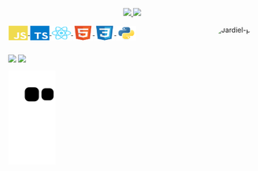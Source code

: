 <div align="center">
  <a href="https://github.com/JardielCarlos">
  <img height="180em" src="https://github-readme-stats.vercel.app/api?username=JardielCarlos&show_icons=true&theme=tokyonight&include_all_commits=true&count_private=true"/>
  <img height="180em" src="https://github-readme-stats.vercel.app/api/top-langs/?username=JardielCarlos&layout=compact&langs_count=7&theme=tokyonight"/>
</div>

<div style="display: inline_block"><br>
  <img align="center" alt="Jardiel-Js" height="30" width="40" src="https://raw.githubusercontent.com/devicons/devicon/master/icons/javascript/javascript-plain.svg">
  <img align="center" alt="Jardiel-Ts" height="30" width="40" src="https://raw.githubusercontent.com/devicons/devicon/master/icons/typescript/typescript-plain.svg">
  <img align="center" alt="Jardiel-React" height="30" width="40" src="https://raw.githubusercontent.com/devicons/devicon/master/icons/react/react-original.svg">
  <img align="center" alt="Jardiel-HTML" height="30" width="40" src="https://raw.githubusercontent.com/devicons/devicon/master/icons/html5/html5-original.svg">
  <img align="center" alt="Jardiel-CSS" height="30" width="40" src="https://raw.githubusercontent.com/devicons/devicon/master/icons/css3/css3-original.svg">
  <img align="center" alt="Jardiel-Python" height="30" width="40" src="https://raw.githubusercontent.com/devicons/devicon/master/icons/python/python-original.svg">
  <img align="right" alt="Jardiel-pic" height="150" style="border-radius:50px;" src="https://avatars.githubusercontent.com/u/88459973?s=400&u=5aa8c0756a784b1b258204d2a88c740b8a0eae91&v=4?width=676&height=676">
</div>

##

<div>
  <a href="https://www.instagram.com/jardiel_carlos/" target="_blank"><img src="https://img.shields.io/badge/-Instagram-%23E4405F?style=for-the-badge&logo=instagram&logoColor=white" target="_blank"></a>
  <a href="https://www.linkedin.com/in/jardiel-carlos-973109224/" target="_blank"><img src="https://img.shields.io/badge/-LinkedIn-%230077B5?style=for-the-badge&logo=linkedin&logoColor=white" target="_blank"></a> 
</div>

![Snake animation](https://github.com/JardielCarlos/JardielCarlos/blob/output/github-contribution-grid-snake.svg)
